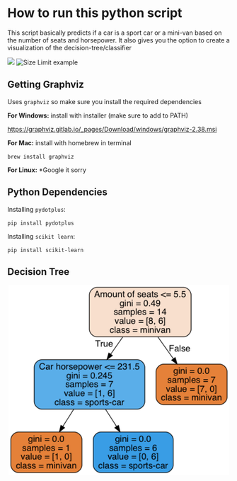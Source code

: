 # How to run this python script
This script basically predicts if a car is a sport car or a mini-van based on the number of seats and horsepower.
It also gives you the option to create a visualization of the decision-tree/classifier

<p float="center">
  <img src="https://upload.wikimedia.org/wikipedia/commons/thumb/c/c3/Python-logo-notext.svg/2000px-Python-logo-notext.svg.png" width="180" /> 
  <img src="https://virtueanalytics.com/wp-content/uploads/2015/07/GraphvizLogo.png" alt="Size Limit example" width="200" />
</p>

## Getting Graphviz
Uses `graphviz` so make sure you install the required dependencies

**For Windows:** install with installer (make sure to add to PATH)

https://graphviz.gitlab.io/_pages/Download/windows/graphviz-2.38.msi


**For Mac:** install with homebrew in terminal
```
brew install graphviz
```
**For Linux:** *Google it sorry

## Python Dependencies

Installing `pydotplus`:

```
pip install pydotplus
```
Installing `scikit learn`:

```
pip install scikit-learn
```
## Decision Tree
<p align="center">
  <img src="tree.png" width="500" />
  </p>
